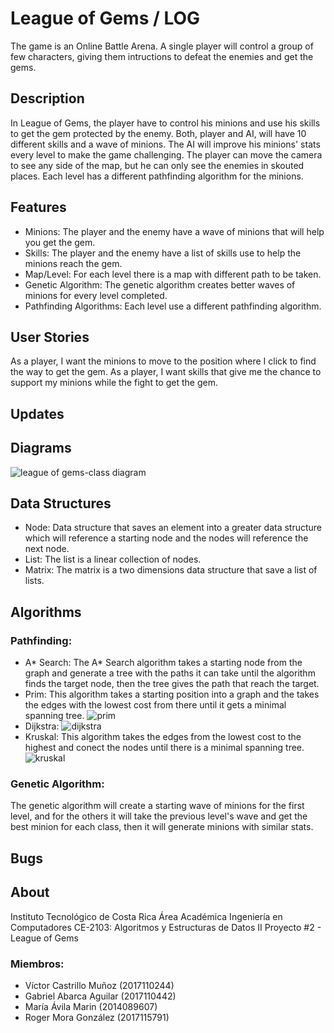 # League of Gems / LOG
The game is an Online Battle Arena. A single player will control a group of few characters, giving them intructions to defeat the enemies and get the gems.
## Description
In League of Gems, the player have to control his minions and use his skills to get the gem protected by the enemy. Both, player and AI, will have 10 different skills and a wave of minions. The AI will improve his minions' stats every level to make the game challenging. The player can move the camera to see any side of the map, but he can only see the enemies in skouted places.
Each level has a different pathfinding algorithm for the minions.
## Features
* Minions:
The player and the enemy have a wave of minions that will help you get the gem.
* Skills:
The player and the enemy have a list of skills use to help the minions reach the gem.
* Map/Level:
For each level there is a map with different path to be taken.
* Genetic Algorithm:
The genetic algorithm creates better waves of minions for every level completed.
* Pathfinding Algorithms:
Each level use a different pathfinding algorithm.
## User Stories
As a player, I want the minions to move to the position where I click to find the way to get the gem.
As a player, I want skills that give me the chance to support my minions while the fight to get the gem.
## Updates
## Diagrams
![league of gems-class diagram](https://user-images.githubusercontent.com/29305622/47621989-3062e480-dac5-11e8-9b07-466cf0201f69.png)
## Data Structures
* Node:
Data structure that saves an element into a greater data structure which will reference a starting node and the nodes will reference the next node.
* List:
The list is a linear collection of nodes.
* Matrix:
The matrix is a two dimensions data structure that save a list of lists.
## Algorithms
### Pathfinding:
* A* Search:
The A* Search algorithm takes a starting node from the graph and generate a tree with the paths it can take until the algorithm finds the target node, then the tree gives the path that reach the target.
* Prim:
This algorithm takes a starting position into a graph and the takes the edges with the lowest cost from there until it gets a minimal spanning tree.
![prim](https://user-images.githubusercontent.com/29305622/47631429-9e31ff00-db0b-11e8-80fa-160f6bdf5ae6.gif)
* Dijkstra:
![dijkstra](https://user-images.githubusercontent.com/29305622/47631436-a38f4980-db0b-11e8-8d83-7793d5eb4fd7.jpg)
* Kruskal:
This algorithm takes the edges from the lowest cost to the highest and conect the nodes until there is a minimal spanning tree.
![kruskal](https://user-images.githubusercontent.com/29305622/47631417-8f4b4c80-db0b-11e8-9342-4eedceb5f800.gif)
### Genetic Algorithm:
The genetic algorithm will create a starting wave of minions for the first level, and for the others it will take the previous level's wave and get the best minion for each class, then it will generate minions with similar stats.
## Bugs
## About
Instituto Tecnológico de Costa Rica
Área Académica Ingeniería en Computadores
CE-2103: Algoritmos y Estructuras de Datos II
Proyecto #2 - League of Gems
### Miembros:
* Víctor Castrillo Muñoz (2017110244)
* Gabriel Abarca Aguilar (2017110442)
* María Ávila Marin (2014089607)
* Roger Mora González (2017115791)
